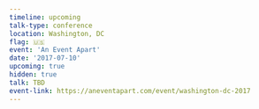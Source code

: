 ```yaml
---
timeline: upcoming
talk-type: conference
location: Washington, DC
flag: 🇺🇸
event: 'An Event Apart'
date: '2017-07-10'
upcoming: true
hidden: true
talk: TBD
event-link: https://aneventapart.com/event/washington-dc-2017
---
```

